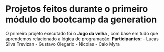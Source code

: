 # Projetos feitos durante o primeiro módulo do bootcamp da generation <br/>

<p> O primeiro projeto executado foi o <b>Jogo da velha</b> , com  base em tudo que aprendemos relacionado a lógica de programação:
<b>Participantes:</b>
- Lucas Silva Trevizan
- Gustavo Olegario
- Nicolas
- Caio Myra

